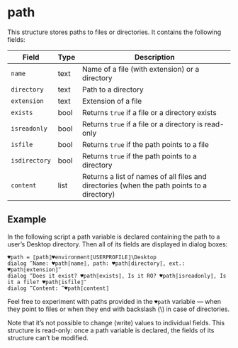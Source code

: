# path

This structure stores paths to files or directories. It contains the following fields:

| Field         | Type | Description                                                  |
| ------------- | ---- | ------------------------------------------------------------ |
| `name`        | text | Name of a file (with extension) or a directory               |
| `directory`   | text | Path to a directory                                          |
| `extension`   | text | Extension of a file                                          |
| `exists`      | bool | Returns `true` if a file or a directory exists               |
| `isreadonly`  | bool | Returns `true` if a file or a directory is read-only         |
| `isfile`      | bool | Returns `true` if the path points to a file                  |
| `isdirectory` | bool | Returns `true` if the path points to a directory             |
| `content`     | list | Returns a list of names of all files and directories (when the path points to a directory) |

## Example

In the following script a path variable is declared containing the path to a user’s Desktop directory.  Then all of its fields are displayed in dialog boxes:

```G1ANT
♥path = ⟦path⟧♥environment⟦USERPROFILE⟧\Desktop
dialog ‴Name: ♥path⟦name⟧, path: ♥path⟦directory⟧, ext.: ♥path⟦extension⟧‴
dialog ‴Does it exist? ♥path⟦exists⟧, Is it RO? ♥path⟦isreadonly⟧, Is it a file? ♥path⟦isfile⟧‴
dialog ‴Content: ‴♥path⟦content⟧
```

Feel free to experiment with paths provided in the `♥path` variable — when they point to files or when they end with backslash (\\) in case of directories.

Note that it’s not possible to change (write) values to individual fields. This structure is read-only: once a path variable is declared, the fields of its structure can’t be modified.

